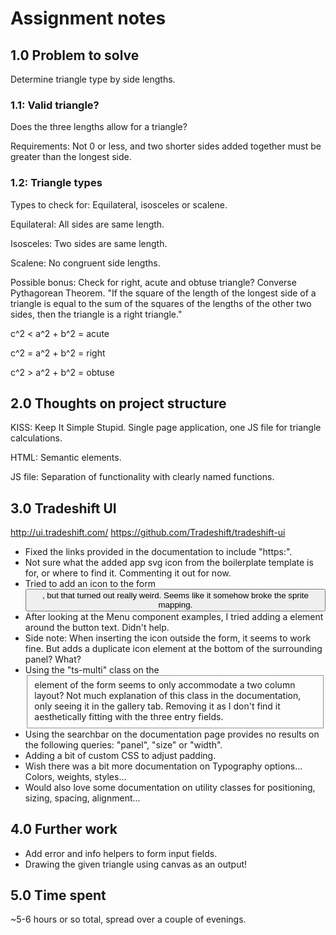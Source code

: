 # Assignment notes

## 1.0 Problem to solve

Determine triangle type by side lengths.

### 1.1: Valid triangle?

Does the three lengths allow for a triangle?

Requirements: Not 0 or less, and two shorter sides added together must be
greater than the longest side.

### 1.2: Triangle types

Types to check for: Equilateral, isosceles or scalene.

Equilateral: All sides are same length.

Isosceles: Two sides are same length.

Scalene: No congruent side lengths.


Possible bonus: Check for right, acute and obtuse triangle? Converse Pythagorean
Theorem. "If the square of the length of the longest side of a triangle is equal to the
sum of the squares of the lengths of the other two sides, then the triangle is
a right triangle."

c^2 < a^2 + b^2 = acute

c^2 = a^2 + b^2 = right

c^2 > a^2 + b^2 = obtuse



## 2.0 Thoughts on project structure

KISS: Keep It Simple Stupid. Single page application, one JS file for triangle
calculations.

HTML: Semantic elements.

JS file: Separation of functionality with clearly named functions.


## 3.0 Tradeshift UI

http://ui.tradeshift.com/
https://github.com/Tradeshift/tradeshift-ui

- Fixed the links provided in the documentation to include "https:".
- Not sure what the added app svg icon from the boilerplate template is for, or where to find it. Commenting it out for now.
- Tried to add an icon to the form <button>, but that turned out really weird. Seems like it somehow broke the sprite mapping.
- After looking at the Menu component examples, I tried adding a <span> element around the button text. Didn't help.
- Side note: When inserting the icon outside the form, it seems to work fine. But adds a duplicate icon element at the bottom of the surrounding panel? What?
- Using the "ts-multi" class on the <fieldset> element of the form seems to only accommodate a two column layout? Not much explanation of this class in the documentation, only seeing it in the gallery tab. Removing it as I don't find it aesthetically fitting with the three entry fields.
- Using the searchbar on the documentation page provides no results on the following queries: "panel", "size" or "width".
- Adding a bit of custom CSS to adjust padding.
- Wish there was a bit more documentation on Typography options... Colors, weights, styles...
- Would also love some documentation on utility classes for positioning, sizing, spacing, alignment...

## 4.0 Further work

- Add error and info helpers to form input fields.
- Drawing the given triangle using canvas as an output!


## 5.0 Time spent

~5-6 hours or so total, spread over a couple of evenings.
